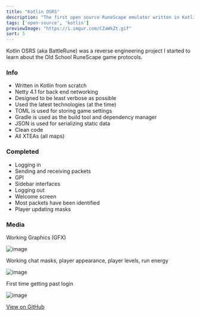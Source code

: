 ```yaml
---
title: "Kotlin OSRS"
description: "The first open source RuneScape emulator written in Kotlin"
tags: ['open-source', 'kotlin']
previewImage: "https://i.imgur.com/CZaWkZt.gif"
sort: 5
---
```


Kotlin OSRS (aka BattleRune) was a reverse engineering project I started to learn about the Old School RuneScape game protocols.

### Info
* Written in Kotlin from scratch
* Netty 4.1 for back end networking
* Designed to be least verbose as possible
* Used the latest technologies (at the time)
* TOML is used for storing game settings
* Gradle is used as the build tool and dependency manager
* JSON is used for serializing static data
* Clean code
* All XTEAs (all maps)

### Completed
* Logging in
* Sending and receiving packets
* GPI
* Sidebar interfaces
* Logging out
* Welcome screen
* Most packets have been identified
* Player updating masks

### Media

Working Graphics (GFX)

![image](https://i.imgur.com/CZaWkZt.gif)

Working chat masks, player appearance, player levels, run energy

![image](https://i.imgur.com/wFGnS5P.gif)

First time getting past login

![image](https://i.imgur.com/uY8tLGL.gif)

[View on GitHub](https://github.com/scape-tools/kotlin-osrs)
